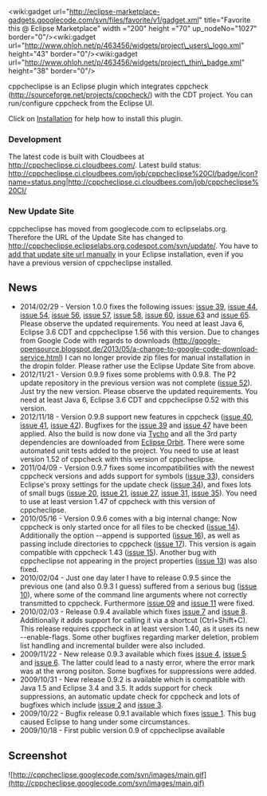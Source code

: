 <wiki:gadget url="http://eclipse-marketplace-gadgets.googlecode.com/svn/files/favorite/v1/gadget.xml" title="Favorite this @ Eclipse Marketplace" width ="200" height ="70" up\_nodeNo="1027" border="0"/>&lt;wiki:gadget url="http://www.ohloh.net/p/463456/widgets/project\_users\_logo.xml" height="43" border="0"/&gt;&lt;wiki:gadget url="http://www.ohloh.net/p/463456/widgets/project\_thin\_badge.xml" height="38" border="0"/&gt;

cppcheclipse is an Eclipse plugin which integrates cppcheck (http://sourceforge.net/projects/cppcheck/) with the CDT project. You can run/configure cppcheck from the Eclipse UI.

Click on [Installation](Installation.md) for help how to install this plugin.

### Development ###
The latest code is built with Cloudbees at http://cppcheclipse.ci.cloudbees.com/.
Latest build status: http://cppcheclipse.ci.cloudbees.com/job/cppcheclipse%20CI/badge/icon?name=status.png|http://cppcheclipse.ci.cloudbees.com/job/cppcheclipse%20CI/


### New Update Site ###
cppcheclipse has moved from googlecode.com to eclipselabs.org. Therefore the URL of the Update Site has changed to http://cppcheclipse.eclipselabs.org.codespot.com/svn/update/. You have to [add that update site url manually](Installation.md) in your Eclipse installation, even if you have a previous version of cppcheclipse installed.

## News ##
  * 2014/02/29 - Version 1.0.0 fixes the following issues: [issue 39](https://code.google.com/p/cppcheclipse/issues/detail?id=39), [issue 44](https://code.google.com/p/cppcheclipse/issues/detail?id=44), [issue 54](https://code.google.com/p/cppcheclipse/issues/detail?id=54), [issue 56](https://code.google.com/p/cppcheclipse/issues/detail?id=56), [issue 57](https://code.google.com/p/cppcheclipse/issues/detail?id=57), [issue 58](https://code.google.com/p/cppcheclipse/issues/detail?id=58), [issue 60](https://code.google.com/p/cppcheclipse/issues/detail?id=60), [issue 63](https://code.google.com/p/cppcheclipse/issues/detail?id=63) and [issue 65](https://code.google.com/p/cppcheclipse/issues/detail?id=65). Please observe the updated requirements. You need at least Java 6, Eclipse 3.6 CDT and cppcheclipse 1.56 with this version. Due to changes from Google Code with regards to downloads (http://google-opensource.blogspot.de/2013/05/a-change-to-google-code-download-service.html) I can no longer provide zip files for manual installation in the dropin folder. Please rather use the Eclipse Update Site from above.
  * 2012/11/21 - Version 0.9.9 fixes some problems with 0.9.8. The P2 update repository in the previous version was not complete ([issue 52](https://code.google.com/p/cppcheclipse/issues/detail?id=52)). Just try the new version. Please observe the updated requirements. You need at least Java 6, Eclipse 3.6 CDT and cppcheclipse 0.52 with this version.
  * 2012/11/18 - Version 0.9.8 support new features in cppcheck ([issue 40](https://code.google.com/p/cppcheclipse/issues/detail?id=40), [issue 41](https://code.google.com/p/cppcheclipse/issues/detail?id=41), [issue 42](https://code.google.com/p/cppcheclipse/issues/detail?id=42)). Bugfixes for the [issue 39](https://code.google.com/p/cppcheclipse/issues/detail?id=39) and [issue 47](https://code.google.com/p/cppcheclipse/issues/detail?id=47) have been applied. Also the build is now done via [Tycho](http://www.eclipse.org/tycho/) and all the 3rd party dependencies are downloaded from [Eclipse Orbit](http://www.eclipse.org/orbit/). There were some automated unit tests added to the project. You need to use at least version 1.52 of cppcheck with this version of cppcheclipse.
  * 2011/04/09 - Version 0.9.7 fixes some incompatibilities with the newest cppcheck versions and adds support for symbols ([issue 33](https://code.google.com/p/cppcheclipse/issues/detail?id=33)), considers Eclipse's proxy settings for the update check ([issue 34](https://code.google.com/p/cppcheclipse/issues/detail?id=34)), and fixes lots of small bugs ([issue 20](https://code.google.com/p/cppcheclipse/issues/detail?id=20), [issue 21](https://code.google.com/p/cppcheclipse/issues/detail?id=21), [issue 27](https://code.google.com/p/cppcheclipse/issues/detail?id=27), [issue 31](https://code.google.com/p/cppcheclipse/issues/detail?id=31), [issue 35](https://code.google.com/p/cppcheclipse/issues/detail?id=35)). You need to use at least version 1.47 of cppcheck with this version of cppcheclipse.
  * 2010/05/16 - Version 0.9.6 comes with a big internal change: Now cppcheck is only started once for all files to be checked ([issue 14](https://code.google.com/p/cppcheclipse/issues/detail?id=14)). Additionally the option --append is supported ([issue 16](https://code.google.com/p/cppcheclipse/issues/detail?id=16)), as well as passing include directories to cppcheck ([issue 17](https://code.google.com/p/cppcheclipse/issues/detail?id=17)). This version is again compatible with cppcheck 1.43 ([issue 15](https://code.google.com/p/cppcheclipse/issues/detail?id=15)). Another bug with cppcheclipse not appearing in the project properties ([issue 13](https://code.google.com/p/cppcheclipse/issues/detail?id=13)) was also fixed.
  * 2010/02/04 - Just one day later I have to release 0.9.5 since the previous one (and also 0.9.3 I guess) suffered  from a serious bug ([issue 10](https://code.google.com/p/cppcheclipse/issues/detail?id=10)), where some of the command line arguments where not correctly transmitted to cppcheck. Furthermore [issue 09](https://code.google.com/p/cppcheclipse/issues/detail?id=09) and [issue 11](https://code.google.com/p/cppcheclipse/issues/detail?id=11) were fixed.
  * 2010/02/03 - Release 0.9.4 available which fixes [issue 7](https://code.google.com/p/cppcheclipse/issues/detail?id=7) and [issue 8](https://code.google.com/p/cppcheclipse/issues/detail?id=8). Additionally it adds support for calling it via a shortcut (Ctrl+Shift+C). This release requires cppcheck in at least version 1.40, as it uses its new --enable-flags. Some other bugfixes regarding marker deletion, problem list handling and incremental builder were also included.
  * 2009/11/22 - New release 0.9.3 available which fixes [issue 4](https://code.google.com/p/cppcheclipse/issues/detail?id=4), [issue 5](https://code.google.com/p/cppcheclipse/issues/detail?id=5) and [issue 6](https://code.google.com/p/cppcheclipse/issues/detail?id=6). The latter could lead to a nasty error, where the error mark was at the wrong positon. Some bugfixes for suppressions were added.
  * 2009/10/31 - New release 0.9.2 is available which is compatible with Java 1.5 and Eclipse 3.4 and 3.5. It adds support for check suppressions, an automatic update check for cppcheck and lots of bugfixes which include [issue 2](https://code.google.com/p/cppcheclipse/issues/detail?id=2) and [issue 3](https://code.google.com/p/cppcheclipse/issues/detail?id=3).
  * 2009/10/22 - Bugfix release 0.9.1 available which fixes [issue 1](https://code.google.com/p/cppcheclipse/issues/detail?id=1). This bug caused Eclipse to hang under some circumstances.
  * 2009/10/18 - First public version 0.9 of cppcheclipse available

## Screenshot ##
![http://cppcheclipse.googlecode.com/svn/images/main.gif](http://cppcheclipse.googlecode.com/svn/images/main.gif)